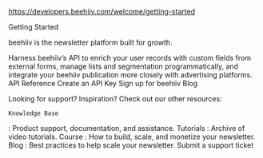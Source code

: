 https://developers.beehiiv.com/welcome/getting-started

Getting Started

beehiiv is the newsletter platform built for growth.

Harness beehiiv’s API to enrich your user records with custom fields from external forms, manage lists and segmentation programmatically, and integrate your beehiiv publication more closely with advertising platforms.
API Reference
Create an API Key
Sign up for beehiiv
Blog

Looking for support? Inspiration? Check out our other resources:

    Knowledge Base

: Product support, documentation, and assistance.
Tutorials
: Archive of video tutorials.
Course
: How to build, scale, and monetize your newsletter.
Blog
: Best practices to help scale your newsletter.
Submit a support ticket